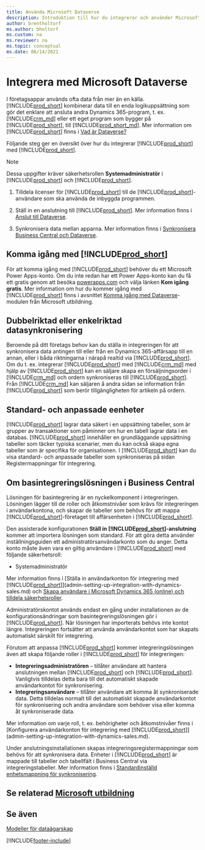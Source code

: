 ```yaml
---
title: Använda Microsoft Dataverse
description: Introduktion till hur du integrerar och använder Microsoft Dataverse och dess komponenter för att ansluta till andra Dynamics 365-program.
author: brentholtorf
ms.author: bholtorf
ms.custom: na
ms.reviewer: na
ms.topic: conceptual
ms.date: 06/14/2021
---
```


# Integrera med Microsoft Dataverse

I företagsappar används ofta data från mer än en källa. [!INCLUDE[prod_short](includes/cds_long_md.md)] kombinerar data till en enda logikuppsättning som gör det enklare att ansluta andra Dynamics 365-program, t. ex. [!INCLUDE[crm_md](includes/crm_md.md)] eller ett eget program som bygger på [!INCLUDE[prod_short](includes/cds_long_md.md)], till [!INCLUDE[prod_short_md](includes/prod_short.md)]. Mer information om [!INCLUDE[prod_short](includes/cds_long_md.md)] finns i [Vad är Dataverse?](/powerapps/maker/common-data-service/data-platform-intro)

Följande steg ger en översikt över hur du integrerar [!INCLUDE[prod_short](includes/cds_long_md.md)] med [!INCLUDE[prod_short](includes/prod_short.md)].

> [!Note]  
> Dessa uppgifter kräver säkerhetsrollen **Systemadministratör** i [!INCLUDE[prod_short](includes/cds_long_md.md)] och [!INCLUDE[prod_short](includes/prod_short.md)].  

1. Tilldela licenser för [!INCLUDE[prod_short](includes/cds_long_md.md)] till de [!INCLUDE[prod_short](includes/prod_short.md)]-användare som ska använda de inbyggda programmen.

2. Ställ in en anslutning till [!INCLUDE[prod_short](includes/cds_long_md.md)]. Mer information finns i [Anslut till Dataverse](admin-how-to-set-up-a-dynamics-crm-connection.md).  

3. Synkronisera data mellan apparna. Mer information finns i [Synkronisera Business Central och Dataverse](admin-synchronizing-business-central-and-sales.md). 

## Komma igång med [!INCLUDE[prod_short](includes/cds_long_md.md)]

För att komma igång med [!INCLUDE[prod_short](includes/cds_long_md.md)] behöver du ett Microsoft Power Apps-konto. Om du inte redan har ett Power Apps-konto kan du få ett gratis genom att besöka [powerapps.com](https://make.powerapps.com/?utm_source=padocs&utm_medium=linkinadoc&utm_campaign=referralsfromdoc) och välja länken **Kom igång gratis**. Mer information om hur du kommer igång med [!INCLUDE[prod_short](includes/cds_long_md.md)] finns i avsnittet [Komma igång med Dataverse](/training/modules/get-started-with-powerapps-common-data-service/)-modulen från Microsoft utbildning.

## Dubbelriktad eller enkelriktad datasynkronisering

Beroende på ditt företags behov kan du ställa in integreringen för att synkronisera data antingen till eller från en Dynamics 365-affärsapp till en annan, eller i båda riktningarna i närapå realtid via [!INCLUDE[prod_short](includes/cds_long_md.md)]. Om du t. ex. integrerar [!INCLUDE[prod_short](includes/prod_short.md)] med [!INCLUDE[crm_md](includes/crm_md.md)] med hjälp av [!INCLUDE[prod_short](includes/cds_long_md.md)] kan en säljare skapa en försäljningsorder i [!INCLUDE[crm_md](includes/crm_md.md)] och ordern synkroniseras till [!INCLUDE[prod_short](includes/prod_short.md)]. Från [!INCLUDE[crm_md](includes/crm_md.md)] kan säljaren å andra sidan se information från [!INCLUDE[prod_short](includes/prod_short.md)] som berör tillgängligheten för artikeln på ordern. 

## Standard- och anpassade eenheter

[!INCLUDE[prod_short](includes/cds_long_md.md)] lagrar data säkert i en uppsättning tabeller, som är grupper av transaktioner som påminner om hur en tabell lagrar data i en databas. [!INCLUDE[prod_short](includes/cds_long_md.md)] innehåller en grundläggande uppsättning tabeller som täcker typiska scenarier, men du kan också skapa egna tabeller som är specifika för organisationen. I [!INCLUDE[prod_short](includes/prod_short.md)] kan du visa standard- och anpassade tabeller som synkroniseras på sidan Registermappningar för integrering.

## Om basintegreringslösningen i Business Central

Lösningen för basintegrering är en nyckelkomponent i integreringen. Lösningen lägger till de roller och åtkomstnivåer som krävs för integreringen i användarkontona, och skapar de tabeller som behövs för att mappa [!INCLUDE[prod_short](includes/prod_short.md)]-företaget till affärsenheten i [!INCLUDE[prod_short](includes/cds_long_md.md)]. 

Den assisterade konfigurationen **Ställ in [!INCLUDE[prod_short](includes/cds_long_md.md)]-anslutning** kommer att importera lösningen som standard. För att göra detta använder inställningsguiden ett administratörsanvändarkonto som du anger. Detta konto måste även vara en giltig användare i [!INCLUDE[prod_short](includes/cds_long_md.md)] med följande säkerhetsroll:

* Systemadministratör  

Mer information finns i [Ställa in användarkonton för integrering med [!INCLUDE[prod_short](includes/cds_long_md.md)]](admin-setting-up-integration-with-dynamics-sales.md) och [Skapa användare i Microsoft Dynamics 365 (online) och tilldela säkerhetsroller](/dynamics365/customer-engagement/admin/create-users-assign-online-security-roles). 

Administratörskontot används endast en gång under installationen av de konfigurationsändringar som basintegreringslösningen gör i [!INCLUDE[prod_short](includes/cds_long_md.md)]. När lösningen har importerats behövs inte kontot längre. Integreringen fortsätter att använda användarkontot som har skapats automatiskt särskilt för integrering.

Förutom att anpassa [!INCLUDE[prod_short](includes/cds_long_md.md)]  kommer integreringslösningen även att skapa följande roller i [!INCLUDE[prod_short](includes/cds_long_md.md)] för integreringen:

* **Integreringsadministratören** – tillåter användare att hantera anslutningen mellan [!INCLUDE[prod_short](includes/prod_short.md)] och [!INCLUDE[prod_short](includes/cds_long_md.md)]. Vanligtvis tilldelas detta bara till det automatiskt skapade användarkontot för synkronisering.  
* **Integreringsanvändare** – tillåter användare att komma åt synkroniserade data. Detta tilldelas normalt till det automatiskt skapade användarkontot för synkronisering och andra användare som behöver visa eller komma åt synkroniserade data.

Mer information om varje roll, t. ex. behörigheter och åtkomstnivåer finns i [Konfigurera användarkonton för integrering med [!INCLUDE[prod_short](includes/cds_long_md.md)]](admin-setting-up-integration-with-dynamics-sales.md).

Under anslutningsinstallationen skapas integreringsregistermappningar som behövs för att synkronisera data. Enheter i [!INCLUDE[prod_short](includes/cds_long_md.md)] är mappade till tabeller och tabellfält i Business Central via integreringstabeller. Mer information finns i [Standardinställd enhetsmappning för synkronisering](admin-synchronizing-business-central-and-sales.md#standard-table-mapping-for-synchronization).

## Se relaterad [Microsoft utbildning](/training/modules/use-model-driven-apps-common-data-service/)

## Se även

[Modeller för dataägarskap](admin-cds-company-concept.md)  
<!--needs to be removed as this is moved to dev-itpro docs[Walkthrough: Customizing an Integration with Dataverse](\dynamics365\business-central\dev-itpro\administration\administration-custom-cds-integration) -->


[!INCLUDE[footer-include](includes/footer-banner.md)]
